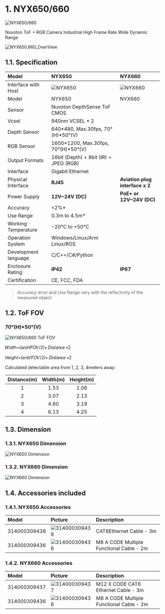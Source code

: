# 1. NYX650/660

![NYX650/660](../../zh-cn/ProductIntroduction/NYX650,660-asserts/01.png)

Nuvoton ToF + RGB Camera Industrial High Frame Rate Wide Dynamic Range   

![NYX650,660_OverView](NYX650,660-asserts/01.png)

## 1.1. Specification

| Model               | NYX650                                                    | NYX660                                                    |
| :------------------ | :-------------------------------------------------------- | :-------------------------------------------------------- |
| Interface with Host | ![NYX650](../../zh-cn/ProductIntroduction/NYX650,660-asserts/03.png) | ![NYX660](../../zh-cn/ProductIntroduction/NYX650,660-asserts/04.png) |
| Model               | NYX650                                                    | NYX660                                                    |
| Sensor              | Nuvoton DepthSense ToF CMOS                               |                                                           |
| Vcsel               | 940nm VCSEL \* 2                                          |                                                           |
| Depth Sensor        | 640\*480, Max.30fps, 70°(H)\*50°(V)                       |                                                           |
| RGB Sensor          | 1600\*1200, Max.30fps, 70°(H)\*50°(V)                     |                                                           |
| Output Formats      | 16bit (Depth) + 8bit (IR) + JPEG (RGB)                    |                                                           |
| Interface           | Gigabit Ethernet                                          |                                                           |
| Physical Interface  | **RJ45**                                                  | **Aviation plug interface x 2**                           |
| Power Supply        | **12V\~24V (DC)**                                         | **PoE+ or 12V\~24V (DC)**                                 |
| Accuracy            | <2%\*                                                     |                                                           |
| Use Range           | 0.3m to 4.5m\*                                            |                                                           |
| Working Temperature | -20°C to +50°C                                            |                                                           |
| Operation System    | Windows/Linux/Arm Linux/ROS                               |                                                           |
| Development language| C/C++/C#/Python                                           |                                                           |
| Enclosure Rating    | **IP42**                                                  | **IP67**                                                  |
| Certification       | CE, FCC, FDA                                              |                                                           |

> Accuracy error and Use Range vary with the reflectivity of the measured object.

## 1.2. ToF FOV

### 70°(H)\*50°(V)

![NYX650/660 ToF FOV](<../../zh-cn/ProductIntroduction/NYX650,660-asserts/05.png>)

𝑊𝑖𝑑𝑡ℎ=𝑡𝑎𝑛⁡(𝐻𝐹𝑂𝑉/2)∗ 𝐷𝑖𝑠𝑡𝑎𝑛𝑐𝑒 ∗2

𝐻𝑒𝑖𝑔ℎ𝑡=𝑡𝑎𝑛⁡(𝑉𝐹𝑂𝑉/2)∗ 𝐷𝑖𝑠𝑡𝑎𝑛𝑐𝑒 ∗2

Calculated detectable area from 1, 2, 3, 4meters away:

| Distance(m) | Width(m) | Height(m) |
| :---------: | :------: | :-------: |
|      1      |   1.53   |   1.06    |
|      2      |   3.07   |   2.13    |
|      3      |   4.60   |   3.19    |
|      4      |   6.13   |   4.25    |

## 1.3. Dimension

### 1.3.1. NYX650 Dimension

![NYX650 Dimension](../../zh-cn/ProductIntroduction/NYX650,660-asserts/06.png)

### 1.3.2. NYX660 Dimension

![NYX660 Dimension](../../zh-cn/ProductIntroduction/NYX650,660-asserts/07.png)

## 1.4. Accessories included

### 1.4.1. NYX650 Accessories

| Model        | Picture                                                               | Description                              |
| :----------- | :-------------------------------------------------------------------- | :--------------------------------------- |
| 314000309438 | ![314000309438](../../zh-cn/ProductIntroduction/NYX650,660-asserts/08.png) | CAT6Ethernet Cable - 3m                  |
| 314000309436 | ![314000309436](../../zh-cn/ProductIntroduction/NYX650,660-asserts/09.png) | M8 A CODE Multiple Functional Cable - 2m |

### 1.4.2. NYX660 Accessories

| Model        | Picture                                                               | Description                              |
| :----------- | :-------------------------------------------------------------------- | :--------------------------------------- |
| 314000309437 | ![314000309437](../../zh-cn/ProductIntroduction/NYX650,660-asserts/10.png) | M12 X CODE CAT6 Ethernet Cable - 3m      |
| 314000309436 | ![314000309436](../../zh-cn/ProductIntroduction/NYX650,660-asserts/11.png) | M8 A CODE Multiple Functional Cable - 2m |
